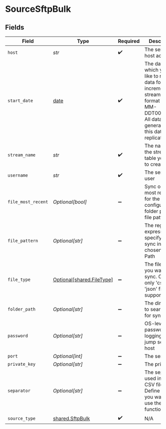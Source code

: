 # SourceSftpBulk


## Fields

| Field                                                                                                                                                                    | Type                                                                                                                                                                     | Required                                                                                                                                                                 | Description                                                                                                                                                              | Example                                                                                                                                                                  |
| ------------------------------------------------------------------------------------------------------------------------------------------------------------------------ | ------------------------------------------------------------------------------------------------------------------------------------------------------------------------ | ------------------------------------------------------------------------------------------------------------------------------------------------------------------------ | ------------------------------------------------------------------------------------------------------------------------------------------------------------------------ | ------------------------------------------------------------------------------------------------------------------------------------------------------------------------ |
| `host`                                                                                                                                                                   | *str*                                                                                                                                                                    | :heavy_check_mark:                                                                                                                                                       | The server host address                                                                                                                                                  | www.host.com                                                                                                                                                             |
| `start_date`                                                                                                                                                             | [date](https://docs.python.org/3/library/datetime.html#date-objects)                                                                                                     | :heavy_check_mark:                                                                                                                                                       | The date from which you'd like to replicate data for all incremental streams, in the format YYYY-MM-DDT00:00:00Z. All data generated after this date will be replicated. | 2017-01-25T00:00:00Z                                                                                                                                                     |
| `stream_name`                                                                                                                                                            | *str*                                                                                                                                                                    | :heavy_check_mark:                                                                                                                                                       | The name of the stream or table you want to create                                                                                                                       | ftp_contacts                                                                                                                                                             |
| `username`                                                                                                                                                               | *str*                                                                                                                                                                    | :heavy_check_mark:                                                                                                                                                       | The server user                                                                                                                                                          |                                                                                                                                                                          |
| `file_most_recent`                                                                                                                                                       | *Optional[bool]*                                                                                                                                                         | :heavy_minus_sign:                                                                                                                                                       | Sync only the most recent file for the configured folder path and file pattern                                                                                           |                                                                                                                                                                          |
| `file_pattern`                                                                                                                                                           | *Optional[str]*                                                                                                                                                          | :heavy_minus_sign:                                                                                                                                                       | The regular expression to specify files for sync in a chosen Folder Path                                                                                                 | log-([0-9]{4})([0-9]{2})([0-9]{2}) - This will filter files which  `log-yearmmdd`                                                                                        |
| `file_type`                                                                                                                                                              | [Optional[shared.FileType]](../../models/shared/filetype.md)                                                                                                             | :heavy_minus_sign:                                                                                                                                                       | The file type you want to sync. Currently only 'csv' and 'json' files are supported.                                                                                     | csv                                                                                                                                                                      |
| `folder_path`                                                                                                                                                            | *Optional[str]*                                                                                                                                                          | :heavy_minus_sign:                                                                                                                                                       | The directory to search files for sync                                                                                                                                   | /logs/2022                                                                                                                                                               |
| `password`                                                                                                                                                               | *Optional[str]*                                                                                                                                                          | :heavy_minus_sign:                                                                                                                                                       | OS-level password for logging into the jump server host                                                                                                                  |                                                                                                                                                                          |
| `port`                                                                                                                                                                   | *Optional[int]*                                                                                                                                                          | :heavy_minus_sign:                                                                                                                                                       | The server port                                                                                                                                                          | 22                                                                                                                                                                       |
| `private_key`                                                                                                                                                            | *Optional[str]*                                                                                                                                                          | :heavy_minus_sign:                                                                                                                                                       | The private key                                                                                                                                                          |                                                                                                                                                                          |
| `separator`                                                                                                                                                              | *Optional[str]*                                                                                                                                                          | :heavy_minus_sign:                                                                                                                                                       | The separator used in the CSV files. Define None if you want to use the Sniffer functionality                                                                            | ,                                                                                                                                                                        |
| `source_type`                                                                                                                                                            | [shared.SftpBulk](../../models/shared/sftpbulk.md)                                                                                                                       | :heavy_check_mark:                                                                                                                                                       | N/A                                                                                                                                                                      |                                                                                                                                                                          |